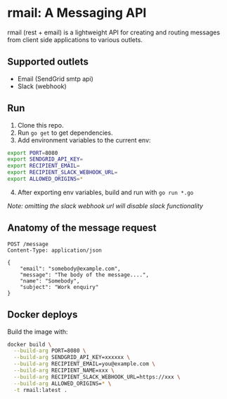 # rmail: A Messaging API

rmail (rest + email) is a lightweight API for creating and routing messages from client side applications to various outlets.

## Supported outlets
- Email (SendGrid smtp api)
- Slack (webhook)

## Run
1. Clone this repo.
2. Run `go get` to get dependencies.
3. Add environment variables to the current env:
```bash
export PORT=8080
export SENDGRID_API_KEY=
export RECIPIENT_EMAIL=
export RECIPIENT_SLACK_WEBHOOK_URL=
export ALLOWED_ORIGINS=*
```
4. After exporting env variables, build and run with `go run *.go`

_Note: omitting the slack webhook url will disable slack functionality_

## Anatomy of the message request
```http
POST /message
Content-Type: application/json

{
    "email": "somebody@example.com",
    "message": "The body of the message....",
    "name": "Somebody",
    "subject": "Work enquiry"
}
```

## Docker deploys
Build the image with:
```bash
docker build \
  --build-arg PORT=8080 \
  --build-arg SENDGRID_API_KEY=xxxxxx \
  --build-arg RECIPIENT_EMAIL=you@example.com \
  --build-arg RECIPIENT_NAME=xxx \
  --build-arg RECIPIENT_SLACK_WEBHOOK_URL=https://xxx \
  --build-arg ALLOWED_ORIGINS=* \
  -t rmail:latest .
```